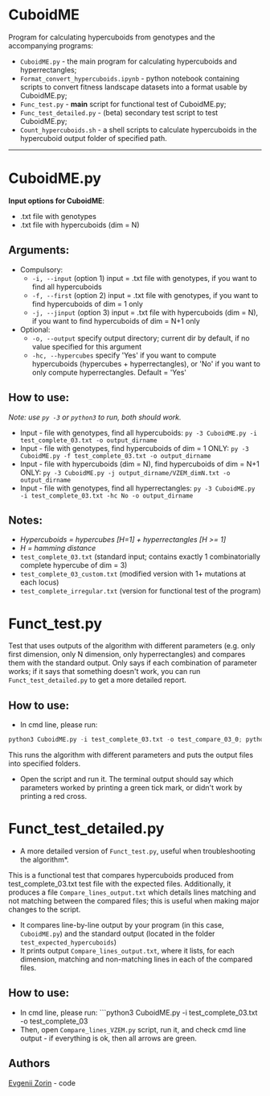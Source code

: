 # CuboidME

Program for calculating hypercuboids from genotypes and the accompanying programs:
- `CuboidME.py` - the main program for calculating hypercuboids and hyperrectangles; 
- `Format_convert_hypercuboids.ipynb` - python notebook containing scripts to convert fitness landscape datasets into a format usable by CuboidME.py; 
- `Func_test.py` - **main** script for functional test of CuboidME.py; 
- `Func_test_detailed.py` - (beta) secondary test script to test CuboidME.py; 
- `Count_hypercuboids.sh` - a shell scripts to calculate hypercuboids in the hypercuboid output folder of specified path. 

---

# CuboidME.py

**Input options for CuboidME**: 
- .txt file with genotypes
- .txt file with hypercuboids (dim = N)

## Arguments:
- Compulsory:
  - ```-i, --input``` (option 1) input = .txt file with genotypes, if you want to find all hypercuboids
  - ```-f, --first``` (option 2) input = .txt file with genotypes, if you want to find hypercuboids of dim = 1 only
  - ```-j, --jinput``` (option 3) input = .txt file with hypercuboids (dim = N), if you want to find hypercuboids of dim = N+1 only 
- Optional:
  - ```-o, --output``` specify output directory; current dir by default, if no value specified for this argument
  - ```-hc, --hypercubes``` specify 'Yes' if you want to compute hypercuboids (hypercubes + hyperrectangles), or 'No' if you want to only compute hyperrectangles. Default = 'Yes'

## How to use:
*Note: use ```py -3``` or ```python3``` to run, both should work.*
- Input - file with genotypes, find all hypercuboids: ```py -3 CuboidME.py -i test_complete_03.txt -o output_dirname```
- Input - file with genotypes, find hypercuboids of dim = 1 ONLY: ```py -3 CuboidME.py -f test_complete_03.txt -o output_dirname```
- Input - file with hypercuboids (dim = N), find hypercuboids of dim = N+1 ONLY: ```py -3 CuboidME.py -j output_dirname/VZEM_dimN.txt -o output_dirname```
- Input - file with genotypes, find all hyperrectangles: ```py -3 CuboidME.py -i test_complete_03.txt -hc No -o output_dirname```

## Notes:
- *Hypercuboids = hypercubes [H=1] + hyperrectangles [H >= 1]*    
- *H = hamming distance*
- ```test_complete_03.txt``` (standard input; contains exactly 1 combinatorially complete hypercube of dim = 3)
- ```test_complete_03_custom.txt``` (modified version with 1+ mutations at each locus)
- ```test_complete_irregular.txt``` (version for functional test of the program)



# Funct_test.py

Test that uses outputs of the algorithm with different parameters (e.g. only first dimension, only N dimension, only hyperrectangles) and compares them with the standard output. 
Only says if each combination of parameter works; if it says that something doesn't work, you can run ```Funct_test_detailed.py``` to get a more detailed report. 

## How to use: 
- In cmd line, please run: 
```py
python3 CuboidME.py -i test_complete_03.txt -o test_compare_03_0; python3 CuboidME.py -i test_complete_03.txt -o test_compare_03_1 -hc No; python3 CuboidME.py -f test_complete_03.txt -o test_compare_03_2; python3 CuboidME.py -j test_compare_03_2/VZEM_dim1.txt -o test_compare_03_3; python3 CuboidME.py -i test_files/test_complete_irregular.txt -o test_compare_irregular
``` 
This runs the algorithm with different parameters and puts the output files into specified folders. 
- Open the script and run it. The terminal output should say which parameters worked by printing a green tick mark, or didn't work by printing a red cross. 

# Funct_test_detailed.py
* A more detailed version of ```Funct_test.py```, useful when troubleshooting the algorithm*. 

This is a functional test that compares hypercuboids produced from test_complete_03.txt test file with the expected files. Additionally, it produces a file ```Compare_lines_output.txt``` which details lines matching and not matching between the compared files; this is useful when making major changes to the script. 
- It compares line-by-line output by your program (in this case, ```CuboidME.py```) and the standard output (located in the folder ```test_expected_hypercuboids```)
- It prints output ```Compare_lines_output.txt```, where it lists, for each dimension, matching and non-matching lines in each of the compared files. 

## How to use:
- In cmd line, please run: ```python3 CuboidME.py -i test_complete_03.txt -o test_complete_03
- Then, open ```Compare_lines_VZEM.py``` script, run it, and check cmd line output - if everything is ok, then all arrows are green. 

## Authors

[Evgenii Zorin](https://github.com/EvgeniiZorin) - code
